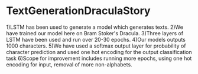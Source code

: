 # TextGenerationDraculaStory

1)LSTM has been used to generate a model which generates texts.
2)We have trained our model here on Bram Stoker's Dracula.
3)Three layers of LSTM have been used and run over 20-30 epochs.
4)Our models outputs 1000 characters.
5)We have used a softmax output layer for probability of character prediction and used one hot encoding for the output classification task
6)Scope for improvement includes running more epochs, using one hot encoding for input, removal of more non-alphabets.
